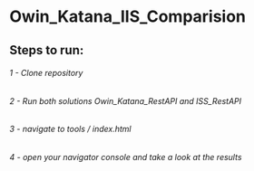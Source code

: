 # Owin_Katana_IIS_Comparision  
## Steps to run:  
######   1 - Clone repository  
######   2 - Run both solutions Owin_Katana_RestAPI and ISS_RestAPI  
######   3 - navigate to tools / index.html  
######   4 - open your navigator console and take a look at the results  
  
